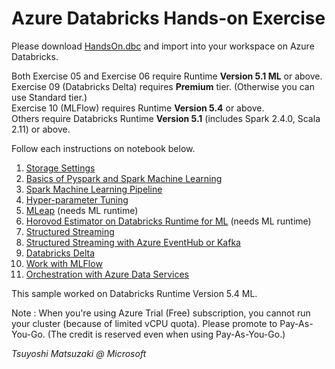 # Azure Databricks Hands-on Exercise

Please download [HandsOn.dbc](https://github.com/tsmatz/azure-databricks-exercise/raw/master/HandsOn.dbc) and import into your workspace on Azure Databricks.

Both Exercise 05 and Exercise 06 require Runtime **Version 5.1 ML** or above.    
Exercise 09 (Databricks Delta) requires **Premium** tier. (Otherwise you can use Standard tier.)    
Exercise 10 (MLFlow) requires Runtime **Version 5.4** or above.    
Others require Databricks Runtime **Version 5.1** (includes Spark 2.4.0, Scala 2.11) or above.

Follow each instructions on notebook below.

1. [Storage Settings](https://tsmatz.github.io/azure-databricks-exercise/exercise01-blob.html)
2. [Basics of Pyspark and Spark Machine Learning](https://tsmatz.github.io/azure-databricks-exercise/exercise02-pyspark-dataframe.html)
3. [Spark Machine Learning Pipeline](https://tsmatz.github.io/azure-databricks-exercise/exercise03-sparkml-pipeline.html)
4. [Hyper-parameter Tuning](https://tsmatz.github.io/azure-databricks-exercise/exercise04-hyperparams-tuning.html)
5. [MLeap](https://tsmatz.github.io/azure-databricks-exercise/exercise05-mleap.html) (needs ML runtime)
6. [Horovod Estimator on Databricks Runtime for ML](https://tsmatz.github.io/azure-databricks-exercise/exercise06-horovod-estimator.html) (needs ML runtime)
7. [Structured Streaming](https://tsmatz.github.io/azure-databricks-exercise/exercise07-structured-streaming.html)
8. [Structured Streaming with Azure EventHub or Kafka](https://tsmatz.github.io/azure-databricks-exercise/exercise08-streaming-eventhub.html)
9. [Databricks Delta](https://tsmatz.github.io/azure-databricks-exercise/exercise09-databricks-delta.html)
10. [Work with MLFlow](https://tsmatz.github.io/azure-databricks-exercise/exercise10-mlflow.html)
11. [Orchestration with Azure Data Services](https://tsmatz.github.io/azure-databricks-exercise/exercise11-orchestration.html)

This sample worked on Databricks Runtime Version 5.4 ML.

Note : When you're using Azure Trial (Free) subscription, you cannot run your cluster (because of limited vCPU quota). Please promote to Pay-As-You-Go. (The credit is reserved even when using Pay-As-You-Go.)

*Tsuyoshi Matsuzaki @ Microsoft*
